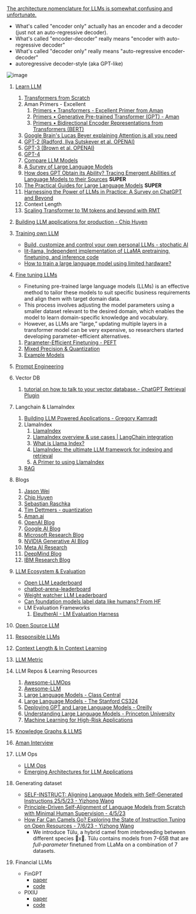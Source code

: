 [The architecture nomenclature for LLMs is somewhat confusing and unfortunate.](https://www.linkedin.com/posts/yann-lecun_a-survey-of-llms-with-a-practical-guide-and-activity-7057527966540386304-M4_2?utm_source=share&utm_medium=member_desktop)
- What's called "encoder only" actually has an encoder and a decoder (just not an auto-regressive decoder).
- What's called "encoder-decoder" really means "encoder with auto-regressive decoder"
- What's called "decoder only" really means "auto-regressive encoder-decoder"
- autoregressive decoder-style (aka GPT-like)

![image](https://github.com/harirajeev/learn_LLMS/assets/13446418/07c93d37-5ee2-4d4f-8a49-16295d426d7a)

1.  [Learn LLM](https://github.com/harirajeev/learn_LLMS/blob/main/Learn%20LLM.md)
    1. [Transformers from Scratch](https://e2eml.school/transformers.html#resources)
    2. Aman Primers - Excellent
        1. [Primers • Transformers - Excellent Primer from Aman](https://aman.ai/primers/ai/transformers/)
        2. [Primers • Generative Pre-trained Transformer (GPT) - Aman](https://aman.ai/primers/ai/gpt/)
        3. [Primers • Bidirectional Encoder Representations from Transformers (BERT)](https://aman.ai/primers/ai/bert/)
    6. [Google Brain's Lucas Beyer explaining Attention is all you need](https://www.youtube.com/watch?v=EixI6t5oif0)
    7. [GPT-2 (Radford, Ilya Sutskever et al. OPENAI)](https://d4mucfpksywv.cloudfront.net/better-language-models/language_models_are_unsupervised_multitask_learners.pdf)
    8. [GPT-3 (Brown et al. OPENAI)](https://arxiv.org/pdf/2005.14165.pdf)
    9. [GPT-4](https://aman.ai/primers/ai/GPT-4/)
    10. [Compare LLM Models](https://lightning.ai/pages/community/community-discussions/the-ultimate-battle-of-language-models-lit-llama-vs-gpt3.5-vs-bloom-vs/)
    11. [A Survey of Large Language Models](https://arxiv.org/pdf/2303.18223.pdf)
    12. [How does GPT Obtain its Ability? Tracing Emergent Abilities of Language Models to their Sources](https://yaofu.notion.site/How-does-GPT-Obtain-its-Ability-Tracing-Emergent-Abilities-of-Language-Models-to-their-Sources-b9a57ac0fcf74f30a1ab9e3e36fa1dc1)  <b>SUPER</b>
    13. [The Practical Guides for Large Language Models](https://github.com/Mooler0410/LLMsPracticalGuide) <b>SUPER</b>
    14. [Harnessing the Power of LLMs in Practice: A Survey on ChatGPT and Beyond](https://arxiv.org/pdf/2304.13712.pdf)
    15. Context Length
       1. [Scaling Transformer to 1M tokens and beyond with RMT](https://arxiv.org/pdf/2304.11062.pdf) 
2.  [Building LLM applications for production - Chip Huyen](https://huyenchip.com/2023/04/11/llm-engineering.html)
3.  [Training own LLM](https://blog.replit.com/llm-training)                    
    - [Build, customize and control your own personal LLMs - stochatic AI](https://github.com/stochasticai/xturing)
    - [lit-llama, Independent implementation of LLaMA pretraining, finetuning, and inference code](https://github.com/Lightning-AI/lit-llama)
    - [How to train a large language model using limited hardware?](https://deepsense.ai/how-to-train-a-large-language-model-using-limited-hardware/)
4.  [Fine tuning LLMs](https://magazine.sebastianraschka.com/p/finetuning-large-language-models)
    - Finetuning pre-trained large language models (LLMs) is an effective method to tailor these models to suit specific business requirements and align them with target domain data.
    - This process involves adjusting the model parameters using a smaller dataset relevant to the desired domain, which enables the model to learn domain-specific knowledge and vocabulary.
    - However, as LLMs are “large,” updating multiple layers in a transformer model can be very expensive, so researchers started developing parameter-efficient alternatives.
    1. [Parameter-Efficient Finetuning - PEFT](https://github.com/harirajeev/learn_LLMS/blob/main/PEFT.md)           
    2. [Mixed Precision & Quantization](https://github.com/harirajeev/learn_LLMS/blob/main/MixedPrecision&Quantization.md)
    3. [Example Models](https://github.com/harirajeev/learn_LLMS/blob/main/ExampleModels.md)
5.  [Prompt Engineering](https://github.com/harirajeev/learn_LLMS/blob/main/PromptEngineering.md)    
6.  Vector DB
    1. [tutorial on how to talk to your vector database.- ChatGPT Retrieval Plugin](https://github.com/openai/chatgpt-retrieval-plugin)
7.  Langchain & LlamaIndex
    1. [Building LLM Powered Applications - Gregory Kamradt](https://www.youtube.com/playlist?list=PLqZXAkvF1bPNQER9mLmDbntNfSpzdDIU5)
    2. LlamaIndex
        1. [LlamaIndex](https://gpt-index.readthedocs.io/en/latest/)  
        2. [LlamaIndex overview & use cases | LangChain integration](https://www.youtube.com/watch?v=cNMYeW2mpBs)
        3. [What is Llama Index?](https://www.youtube.com/shorts/cOqRTkkaDn8)
        4. [LlamaIndex: the ultimate LLM framework for indexing and retrieval](https://towardsdatascience.com/llamaindex-the-ultimate-llm-framework-for-indexing-and-retrieval-fa588d8ca03e)
        5. [A Primer to using LlamaIndex](https://gpt-index.readthedocs.io/en/latest/guides/primer.html)
    3. [RAG](https://github.com/harirajeev/learn_LLMS/blob/main/RAG)
8.  Blogs
    1. [Jason Wei](https://www.jasonwei.net/)
    2. [Chip Huyen](https://huyenchip.com/blog/)
    3. [Sebastian Raschka ](https://sebastianraschka.com/blog/index.html)
    4. [Tim Dettmers - quantization](https://timdettmers.com/)
    5. [Aman.ai](https://aman.ai/primers/ai/)
    6. [OpenAI Blog](https://openai.com/blog/)
    7. [Google AI Blog](https://ai.googleblog.com/)
    8. [Microsoft Research Blog](https://lnkd.in/g2SRv3Nv)
    9. [NVIDIA Generative AI Blog](https://lnkd.in/gD2ExmPa)
    10. [Meta AI Research](https://lnkd.in/g93iGDyA)
    11. [DeepMind Blog](https://deepmind.com/blog)
    12. [IBM Research Blog](https://lnkd.in/g4wXsu4u)
9.  [LLM Ecosystem & Evaluation](https://github.com/harirajeev/learn_LLMS/blob/main/LLM_Ecosystem.md)
    - [Open LLM Leaderboard](https://huggingface.co/spaces/HuggingFaceH4/open_llm_leaderboard)   
    - [chatbot-arena-leaderboard](https://huggingface.co/spaces/lmsys/chatbot-arena-leaderboard)
    - [Weight watcher LLM Leaderboard](https://weightwatcher.ai/leaderboard.html)
    - [Can foundation models label data like humans? From HF](https://huggingface.co/blog/llm-leaderboard)
    - LM Evaluation Frameworks
        1. [EleutherAI - LM Evaluation Harness](https://github.com/EleutherAI/lm-evaluation-harness)
10. [Open Source LLM](https://github.com/harirajeev/learn_LLMS/blob/main/OpenSourceLLM.md)

11. [Responsible LLMs](https://github.com/harirajeev/learn_LLMS/blob/main/ResponsibleLLMs.md)         
12. [Context Length & In Context Learning](https://github.com/harirajeev/learn_LLMS/blob/main/ContextLength&InContextLearning.md)
13. [LLM Metric](https://github.com/ray-project/llm-numbers)
14. LLM Repos & Learning Resources
    1. [Awesome-LLMOps](https://github.com/tensorchord/Awesome-LLMOps) 
    2. [Awesome-LLM](https://github.com/Hannibal046/Awesome-LLM)
    3. [Large Language Models - Class Central](https://lnkd.in/exVh6g-K)
    4. [Large Language Models - The Stanford CS324](https://lnkd.in/eJKfDTHK)
    5. [Deploying GPT and Large Language Models - Oreilly](https://lnkd.in/eDDivjB6)
    6. [Understanding Large Language Models - Princeton University](https://lnkd.in/eE44cmza)
    7. [Machine Learning for High-Risk Applications](https://books.google.co.in/books?id=pgu6EAAAQBAJ&newbks=1&newbks_redir=0&printsec=frontcover&source=gbs_ge_summary_r&cad=0#v=onepage&q&f=false)
15. [Knowledge Graphs & LLMS](https://github.com/harirajeev/learn_LLMS/blob/main/KnowledgeGraphs%26LLMS.md)
16. [Aman Interview](https://aman.ai/primers/ai/interview/)
17. LLM Ops 
    -  [LLM Ops](https://home.mlops.community/home/content)
    -  [Emerging Architectures for LLM Applications](https://a16z.com/2023/06/20/emerging-architectures-for-llm-applications/)
18. Generating dataset
    - [SELF-INSTRUCT: Aligning Language Models with Self-Generated Instructions 25/5/23 - Yizhong Wang](https://arxiv.org/pdf/2212.10560.pdf)
    - [Principle-Driven Self-Alignment of Language Models from Scratch with Minimal Human Supervision - 4/5/23](https://arxiv.org/pdf/2305.03047v1.pdf)
    - [How Far Can Camels Go? Exploring the State of Instruction Tuning on Open Resources - 7/6/23 - Yizhong Wang](https://arxiv.org/pdf/2306.04751.pdf)
      - We introduce Tülu, a hybrid camel from interbreeding between different species 🐪x🐫.
Tülu contains models from 7-65B that are *full-parameter* finetuned from LLaMa on a combination of 7 datasets.
19. Financial LLMs
    - FinGPT
      - [paper](https://arxiv.org/pdf/2306.06031.pdf)
      - [code](https://github.com/AI4Finance-Foundation/FinGPT)   
    - PIXIU
      - [paper](https://arxiv.org/abs/2306.05443)
      - [code](https://github.com/chancefocus/PIXIU)
